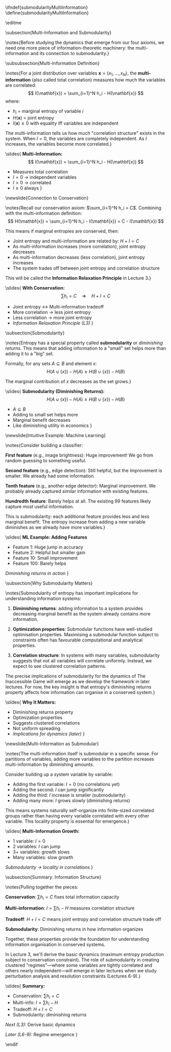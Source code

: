 \ifndef{submodularityMultiInformation}
\define{submodularityMultiInformation}

\editme

\subsection{Multi-Information and Submodularity}

\notes{Before studying the dynamics that emerge from our four axioms, we need one more piece of information-theoretic machinery: the multi-information and its connection to submodularity.}

\subsubsection{Multi-Information Definition}

\notes{For a joint distribution over variables $\mathbf{x} = (x_1, \ldots, x_N)$, the **multi-information** (also called total correlation) measures how much the variables are correlated:
$$
I(\mathbf{x}) = \sum_{i=1}^N h_i - H(\mathbf{x})
$$
where:
- $h_i$ = marginal entropy of variable $i$
- $H(\mathbf{x})$ = joint entropy
- $I(\mathbf{x}) \geq 0$ with equality iff variables are independent

The multi-information tells us how much "correlation structure" exists in the system. When $I = 0$, the variables are completely independent. As $I$ increases, the variables become more correlated.}

\slides{
**Multi-Information:**
$$
I(\mathbf{x}) = \sum_{i=1}^N h_i - H(\mathbf{x})
$$
* Measures total correlation
* $I = 0$ → independent variables
* $I > 0$ → correlated
* $I \geq 0$ always
}

\newslide{Connection to Conservation}

\notes{Recall our conservation axiom: $\sum_{i=1}^N h_i = C$. Combining with the multi-information definition:
$$
H(\mathbf{x}) = \sum_{i=1}^N h_i - I(\mathbf{x}) = C - I(\mathbf{x})
$$

This means if marginal entropies are conserved, then:
- Joint entropy and multi-information are related by: $H + I = C$
- As multi-information increases (more correlation), joint entropy decreases
- As multi-information decreases (less correlation), joint entropy increases
- The system trades off between joint entropy and correlation structure

This will be called the **Information Relaxation Principle** in Lecture 3.}

\slides{
**With Conservation:**
$$
\sum h_i = C \quad \Rightarrow \quad H + I = C
$$
* Joint entropy $\leftrightarrow$ Multi-information tradeoff
* More correlation → less joint entropy
* Less correlation → more joint entropy
* *Information Relaxation Principle (L3)*
}

\subsection{Submodularity}

\notes{Entropy has a special property called **submodularity** or *diminishing returns*. This means that adding information to a "small" set helps more than adding it to a "big" set.

Formally, for any sets $A \subseteq B$ and element $x$:
$$
H(A \cup \{x\}) - H(A) \geq H(B \cup \{x\}) - H(B)
$$

The marginal contribution of $x$ decreases as the set grows.}

\slides{
**Submodularity (Diminishing Returns):**
$$
H(A \cup \{x\}) - H(A) \geq H(B \cup \{x\}) - H(B)
$$
* $A \subseteq B$
* Adding to small set helps more
* Marginal benefit decreases
* Like diminishing utility in economics
}

\newslide{Intuitive Example: Machine Learning}

\notes{Consider building a classifier:

**First feature** (e.g., image brightness): Huge improvement! We go from random guessing to something useful.

**Second feature** (e.g., edge detection): Still helpful, but the improvement is smaller. We already had some information.

**Tenth feature** (e.g., another edge detector): Marginal improvement. We probably already captured similar information with existing features.

**Hundredth feature**: Barely helps at all. The existing 99 features likely capture most useful information.

This is submodularity: each additional feature provides less and less marginal benefit. The entropy increase from adding a new variable diminishes as we already have more variables.}

\slides{
**ML Example: Adding Features**
* Feature 1: Huge jump in accuracy
* Feature 2: Helpful but smaller gain
* Feature 10: Small improvement
* Feature 100: Barely helps

*Diminishing returns in action*
}

\subsection{Why Submodularity Matters}

\notes{Submodularity of entropy has important implications for understanding information systems:

1. **Diminishing returns**:  adding information to a system provides decreasing marginal benefit as the system already contains more information.

2. **Optimization properties**: Submodular functions have well-studied optimisation properties. Maximising a submodular function subject to constraints often has favourable computational and analytical properties.

3. **Correlation structure**: In systems with many variables, submodularity suggests that not all variables will correlate uniformly. Instead, we expect to see clustered correlation patterns.

The precise implications of submodularity for the dynamics of The Inaccessible Game will emerge as we develop the framework in later lectures. For now, the key insight is that entropy's diminishing returns property affects how information can organise in a conserved system.}

\slides{
**Why It Matters:**
* Diminishing returns property
* Optimization properties
* Suggests clustered correlations
* Not uniform spreading
* *Implications for dynamics (later)*
}

\newslide{Multi-Information as Submodular}

\notes{The multi-information itself is submodular in a specific sense. For partitions of variables, adding more variables to the partition increases multi-information by diminishing amounts.

Consider building up a system variable by variable:
- Adding the first variable: $I = 0$ (no correlations yet)
- Adding the second: $I$ can jump significantly
- Adding the third: $I$ increase is smaller (submodularity)
- Adding many more: $I$ grows slowly (diminishing returns)

This means systems naturally self-organize into finite-sized correlated groups rather than having every variable correlated with every other variable. This locality property is essential for emergence.}

\slides{
**Multi-Information Growth:**
* 1 variable: $I = 0$
* 2 variables: $I$ can jump
* 3+ variables: growth slows
* Many variables: slow growth

*Submodularity → locality in correlations*
}

\subsection{Summary: Information Structure}

\notes{Pulling together the pieces:

**Conservation**: $\sum h_i = C$ fixes total information capacity

**Multi-information**: $I = \sum h_i - H$ measures correlation structure

**Tradeoff**: $H + I = C$ means joint entropy and correlation structure trade off

**Submodularity**: Diminishing returns in how information organizes

Together, these properties provide the foundation for understanding information organisation in conserved systems.

In Lecture 3, we'll derive the basic dynamics (maximum entropy production subject to conservation constraint). The role of submodularity in creating clustered "regimes"—where some variables are tightly correlated and others nearly independent—will emerge in later lectures when we study perturbation analysis and resolution constraints (Lectures 6-9).}

\slides{
**Summary:**
* Conservation: $\sum h_i = C$
* Multi-info: $I = \sum h_i - H$  
* Tradeoff: $H + I = C$
* Submodularity: diminishing returns

*Next (L3):* Derive basic dynamics

*Later (L6-9):* Regime emergence
}

\endif

